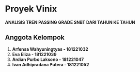 # **Proyek Vinix**
**ANALISIS TREN PASSING GRADE SNBT DARI TAHUN KE TAHUN**

## Anggota Kelompok
1. **Arfensa Wahyuningtyas - 181221032**
2. **Eva Eliza - 181221039**
3. **Ardian Purbo Laksono - 181221047**
4. **Ivan Adhipradana Putera - 181221052**

